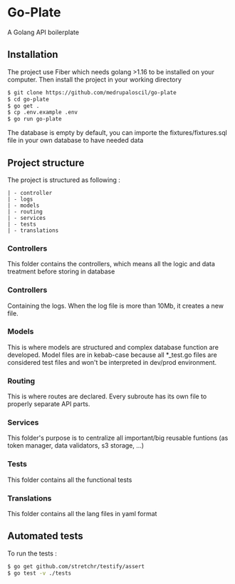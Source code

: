 
# Go-Plate
A Golang API boilerplate

## Installation

The project use Fiber which needs golang >1.16 to be installed on your computer. Then install the project in your working directory

```bash
$ git clone https://github.com/medrupaloscil/go-plate
$ cd go-plate
$ go get .
$ cp .env.example .env
$ go run go-plate
```
The database is empty by default, you can importe the fixtures/fixtures.sql file in your own database to have needed data

## Project structure

The project is structured as following :

```
| - controller
| - logs
| - models
| - routing
| - services
| - tests
| - translations
```

### Controllers

This folder contains the controllers, which means all the logic and data treatment before storing in database

### Controllers
Containing the logs. When the log file is more than 10Mb, it creates a new file.

### Models

This is where models are structured and complex database function are developed.
Model files are in kebab-case because all *_test.go files are considered test files and won't be interpreted in dev/prod environment.

### Routing

This is where routes are declared. Every subroute has its own file to properly separate API parts.

### Services

This folder's purpose is to centralize all important/big reusable funtions (as token manager, data validators, s3 storage, ...)

### Tests

This folder contains all the functional tests

### Translations

This folder contains all the lang files in yaml format

## Automated tests

To run the tests :

```bash
$ go get github.com/stretchr/testify/assert
$ go test -v ./tests
```